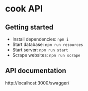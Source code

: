 # cook API

## Getting started

- Install dependencies: `npm i`
- Start database: `npm run resources`
- Start server: `npm run start`
- Scrape websites: `npm run scrape`

## API documentation

http://localhost:3000/swagger/